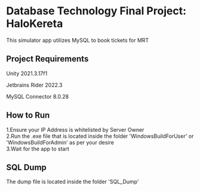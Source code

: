 # Database Technology Final Project: HaloKereta</br>
This simulator app utilizes MySQL to book tickets for MRT</br>
## Project Requirements</br>

Unity 2021.3.17f1</br>

Jetbrains Rider 2022.3</br>

MySQL Connector 8.0.28</br>

## How to Run</br>
1.Ensure your IP Address is whitelisted by Server Owner</br>
2.Run the .exe file that is located inside the folder 'WindowsBuildForUser' or 'WindowsBuildForAdmin' as per your desire</br>
3.Wait for the app to start</br>

## SQL Dump</br>
The dump file is located inside the folder 'SQL_Dump'</br>
